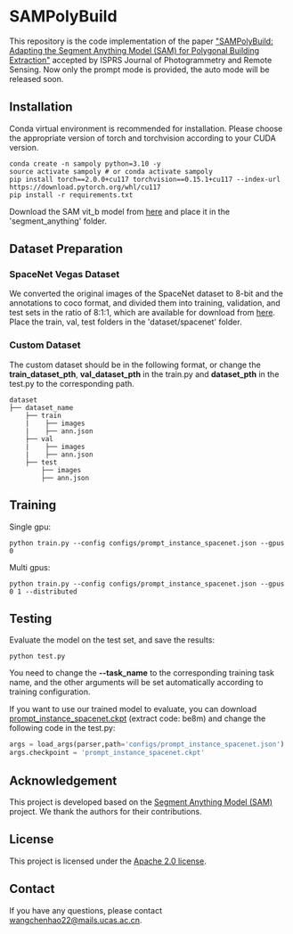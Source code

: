 # SAMPolyBuild
This repository is the code implementation of the paper ["SAMPolyBuild: Adapting the Segment Anything Model (SAM) for Polygonal Building Extraction"](https://www.sciencedirect.com/science/article/abs/pii/S0924271624003563) accepted by ISPRS Journal of Photogrammetry and Remote Sensing. Now only the prompt mode 
is provided, the auto mode will be released soon.

## Installation
Conda virtual environment is recommended for installation. Please choose the appropriate version of torch and torchvision according to your CUDA version.
```shell
conda create -n sampoly python=3.10 -y
source activate sampoly # or conda activate sampoly
pip install torch==2.0.0+cu117 torchvision==0.15.1+cu117 --index-url https://download.pytorch.org/whl/cu117
pip install -r requirements.txt
```
Download the SAM vit_b model from [here](https://dl.fbaipublicfiles.com/segment_anything/sam_vit_b_01ec64.pth) and place it in the 'segment_anything' folder.

## Dataset Preparation
### SpaceNet Vegas Dataset
We converted the original images of the SpaceNet dataset to 8-bit and the annotations to coco format, and divided them into training, validation, and test sets in the ratio of 8:1:1, which are available for download from [here](https://aistudio.baidu.com/datasetdetail/269168). Place the train, val, test folders in the 'dataset/spacenet' folder.

### Custom Dataset
The custom dataset should be in the following format, or change the **train_dataset_pth**, **val_dataset_pth** in the train.py and **dataset_pth** in the test.py to the corresponding path.
```
dataset
├── dataset_name
    ├── train
    |    ├── images
    |    ├── ann.json
    ├── val
    |    ├── images
    |    ├── ann.json
    ├── test
        ├── images
        ├── ann.json
```

## Training
Single gpu:
```shell
python train.py --config configs/prompt_instance_spacenet.json --gpus 0
```
Multi gpus:
```shell
python train.py --config configs/prompt_instance_spacenet.json --gpus 0 1 --distributed
```

## Testing
Evaluate the model on the test set, and save the results:
```shell
python test.py
```
You need to change the **--task_name** to the corresponding training task name, and the other arguments will be set automatically according to training configuration.

If you want to use our trained model to evaluate, you can download [prompt_instance_spacenet.ckpt](https://pan.baidu.com/s/11P6vUB6skRBxIcV7mKII1g?pwd=be8m)
(extract code: be8m) and change the following code in the test.py:
```python
args = load_args(parser,path='configs/prompt_instance_spacenet.json')
args.checkpoint = 'prompt_instance_spacenet.ckpt'
```


## Acknowledgement
This project is developed based on the [Segment Anything Model (SAM)](https://github.com/facebookresearch/segment-anything) project. We thank the authors for their contributions.

## License

This project is licensed under the [Apache 2.0 license](LICENSE).

## Contact
If you have any questions, please contact wangchenhao22@mails.ucas.ac.cn.
